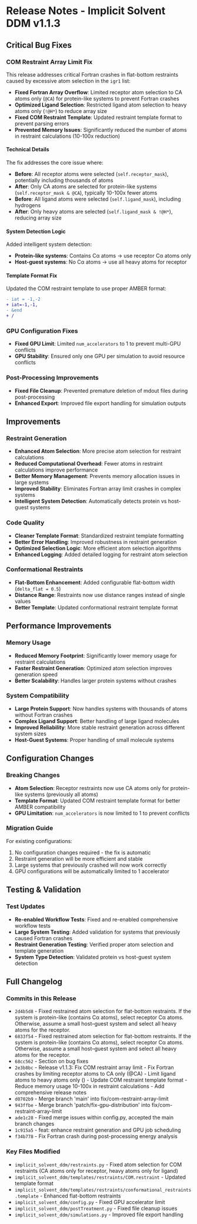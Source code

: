 # Release Notes - Implicit Solvent DDM v1.1.3

## Critical Bug Fixes

### COM Restraint Array Limit Fix
This release addresses critical Fortran crashes in flat-bottom restraints caused by excessive atom selection in the `igr1` list:

- **Fixed Fortran Array Overflow**: Limited receptor atom selection to CA atoms only (`@CA`) for protein-like systems to prevent Fortran crashes
- **Optimized Ligand Selection**: Restricted ligand atom selection to heavy atoms only (`!@H*`) to reduce array size
- **Fixed COM Restraint Template**: Updated restraint template format to prevent parsing errors
- **Prevented Memory Issues**: Significantly reduced the number of atoms in restraint calculations (10-100x reduction)

#### Technical Details
The fix addresses the core issue where:
- **Before**: All receptor atoms were selected (`self.receptor_mask`), potentially including thousands of atoms
- **After**: Only CA atoms are selected for protein-like systems (`self.receptor_mask & @CA`), typically 10-100x fewer atoms
- **Before**: All ligand atoms were selected (`self.ligand_mask`), including hydrogens
- **After**: Only heavy atoms are selected (`self.ligand_mask & !@H*`), reducing array size

#### System Detection Logic
Added intelligent system detection:
- **Protein-like systems**: Contains Cα atoms → use receptor Cα atoms only
- **Host-guest systems**: No Cα atoms → use all heavy atoms for receptor

#### Template Format Fix
Updated the COM restraint template to use proper AMBER format:
```diff
- iat = -1,-2
+ iat=-1,-1,
- &end
+ /
```

### GPU Configuration Fixes
- **Fixed GPU Limit**: Limited `num_accelerators` to 1 to prevent multi-GPU conflicts
- **GPU Stability**: Ensured only one GPU per simulation to avoid resource conflicts

### Post-Processing Improvements
- **Fixed File Cleanup**: Prevented premature deletion of mdout files during post-processing
- **Enhanced Export**: Improved file export handling for simulation outputs

## Improvements

### Restraint Generation
- **Enhanced Atom Selection**: More precise atom selection for restraint calculations
- **Reduced Computational Overhead**: Fewer atoms in restraint calculations improve performance
- **Better Memory Management**: Prevents memory allocation issues in large systems
- **Improved Stability**: Eliminates Fortran array limit crashes in complex systems
- **Intelligent System Detection**: Automatically detects protein vs host-guest systems

### Code Quality
- **Cleaner Template Format**: Standardized restraint template formatting
- **Better Error Handling**: Improved robustness in restraint generation
- **Optimized Selection Logic**: More efficient atom selection algorithms
- **Enhanced Logging**: Added detailed logging for restraint atom selection

### Conformational Restraints
- **Flat-Bottom Enhancement**: Added configurable flat-bottom width (`delta_flat = 0.5`)
- **Distance Range**: Restraints now use distance ranges instead of single values
- **Better Template**: Updated conformational restraint template format

## Performance Improvements

### Memory Usage
- **Reduced Memory Footprint**: Significantly lower memory usage for restraint calculations
- **Faster Restraint Generation**: Optimized atom selection improves generation speed
- **Better Scalability**: Handles larger protein systems without crashes

### System Compatibility
- **Large Protein Support**: Now handles systems with thousands of atoms without Fortran crashes
- **Complex Ligand Support**: Better handling of large ligand molecules
- **Improved Reliability**: More stable restraint generation across different system sizes
- **Host-Guest Systems**: Proper handling of small molecule systems

## Configuration Changes

### Breaking Changes
- **Atom Selection**: Receptor restraints now use CA atoms only for protein-like systems (previously all atoms)
- **Template Format**: Updated COM restraint template format for better AMBER compatibility
- **GPU Limitation**: `num_accelerators` is now limited to 1 to prevent conflicts

### Migration Guide
For existing configurations:
1. No configuration changes required - the fix is automatic
2. Restraint generation will be more efficient and stable
3. Large systems that previously crashed will now work correctly
4. GPU configurations will be automatically limited to 1 accelerator

## Testing & Validation

### Test Updates
- **Re-enabled Workflow Tests**: Fixed and re-enabled comprehensive workflow tests
- **Large System Testing**: Added validation for systems that previously caused Fortran crashes
- **Restraint Generation Testing**: Verified proper atom selection and template generation
- **System Type Detection**: Validated protein vs host-guest system detection

## Full Changelog

### Commits in this Release
- `2d4b5d8` - Fixed restrained atom selection for flat-bottom restraints. If the system is protein-like (contains Cα atoms), select receptor Cα atoms. Otherwise, assume a small host–guest system and select all heavy atoms for the receptor.
- `6833f54` - Fixed restrained atom selection for flat-bottom restraints. If the system is protein-like (contains Cα atoms), select receptor Cα atoms. Otherwise, assume a small host–guest system and select all heavy atoms for the receptor.
- `68cc562` - Section on bug fixes
- `2e3b8bc` - Release v1.1.3: Fix COM restraint array limit - Fix Fortran crashes by limiting receptor atoms to CA only (@CA) - Limit ligand atoms to heavy atoms only () - Update COM restraint template format - Reduce memory usage 10-100x in restraint calculations - Add comprehensive release notes
- `d0702b9` - Merge branch 'main' into fix/com-restraint-array-limit
- `943ffbe` - Merge branch 'patch/fix-gpu-distribution' into fix/com-restraint-array-limit
- `ade1c28` - Fixed merge issues within config.py, accepted the main branch changes
- `1c915a5` - feat: enhance restraint generation and GPU job scheduling
- `f34b778` - Fix Fortran crash during post-processing energy analysis

### Key Files Modified
- `implicit_solvent_ddm/restraints.py` - Fixed atom selection for COM restraints (CA atoms only for receptor, heavy atoms only for ligand)
- `implicit_solvent_ddm/templates/restraints/COM.restraint` - Updated template format
- `implicit_solvent_ddm/templates/restraints/conformational_restraints.template` - Enhanced flat-bottom restraints
- `implicit_solvent_ddm/config.py` - Fixed GPU accelerator limit
- `implicit_solvent_ddm/postTreatment.py` - Fixed file cleanup issues
- `implicit_solvent_ddm/simulations.py` - Improved file export handling
